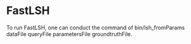 # FastLSH
 To run FastLSH, one can conduct the command of bin/lsh_fromParams dataFile queryFile parametersFile groundtruthFile. 
